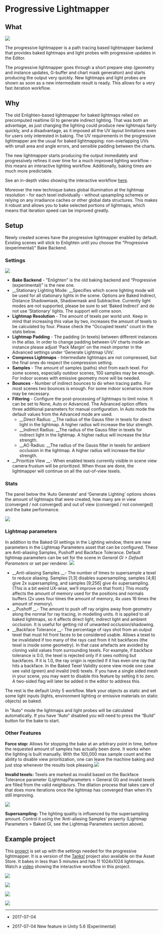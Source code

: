# Progressive Lightmapper

## What

![](../uploads/Main/ProgressiveLightmapper-0.png)

The progressive lightmapper is a path tracing based lightmapper backend that provides baked lightmaps and light probes with progressive updates in the Editor.

The progressive lightmapper goes through a short prepare step (geometry and instance updates, G-buffer and chart mask generation) and starts producing the output very quickly. New lightmaps and light probes are shown as soon as a new intermediate result is ready. This allows for a very fast iteration workflow.

## Why

The old Enlighten-based lightmapper for baked lightmaps relied on precomputed realtime GI to generate indirect lighting. That was both an advantage, as just changing the lighting could produce new lightmaps fairly quickly, and a disadvantage, as it imposed all the UV layout limitations even for users only interested in baking. The UV requirements in the progressive lightmapper are the usual for baked lightmapping: non-overlapping UVs with small area and angle errors, and sensible padding between the charts.

The new lightmapper starts producing the output immediately and progressively refines it over time for a much improved lighting workflow - this means an interactive lighting workflow. Additionally, baking times are much more predictable.

See an in-depth video showing the interactive workflow [here](https://youtu.be/foMZJrwRGr0).

Moreover the new technique bakes global illumination at the lightmap resolution - for each texel individually - without upsampling schemes or relying on any irradiance caches or other global data structures. This makes it robust and allows you to bake selected portions of lightmaps, which means that iteration speed can be improved greatly.

## Setup

Newly created scenes have the progressive lightmapper enabled by default. Existing scenes will stick to Enlighten until you choose the "Progressive (experimental)" Bake Backend.

### Settings
![](../uploads/Main/ProgressiveLightmapper-2.png)

* __Bake Backend__ - "Enlighten" is the old baking backend and “Progressive (experimental)” is the new one.
* __Stationary Lighting Mode: __Specifies which scene lighting mode will be used for all stationary lights in the scene. Options are Baked Indirect, Distance Shadowmask, Shadowmask and Subtractive. Currently light modes are not supported, please be sure to set ‘Baked Indirect’ and do not use ‘Stationary’ lights. The support will come soon.
* __Lightmap Resolution__ - The amount of texels per world unit. Keep in mind that increasing this value by two, increases the amount of texels to be calculated by four. Please check the "Occupied texels" count in the stats below.
* __Lightmap Padding__ - The padding (in texels) between different instances in the atlas. In order to change padding between UV charts inside an instance please adjust ‘Pack Margin’ on the mesh importer in the Advanced settings under ‘Generate Lightmap UVs’.
* __Compress Lightmaps__ - Intermediate lightmaps are not compressed, but the final ones do respect the compression setting.
* __Samples__ - The amount of samples (paths) shot from each texel. For some scenes, especially outdoor scenes, 100 samples may be enough. For indoor scenes with emissive geometry more will be needed.
* __Bounces__ - Number of indirect bounces to do when tracing paths. For most scenes two bounces is enough. For some indoor scenarios more may be necessary.
* __Filtering__ - Configure the post-processing of lightmaps to limit noise. It can be set to None, Auto or Advanced. The Advanced option offers three additional parameters for manual configuration. In Auto mode the default values from the Advanced mode are used.
    * __Direct Radius: __The radius of the Gauss filter in texels for direct light in the lightmap. A higher radius will increase the blur strength.
    * __Indirect Radius: __The radius of the Gauss filter in texels for indirect light in the lightmap. A higher radius will increase the blur strength.
    * __AO Radius: __The radius of the Gauss filter in texels for ambient occlusion in the lightmap. A higher radius will increase the blur strength.
* __Prioritize View __- When enabled texels currently visible in scene view camera frustum will be prioritized. When those are done, the lightmapper will continue on all the out-of-view texels.

### Stats

The panel below the ‘Auto Generate’ and ‘Generate Lighting’ options shows the amount of lightmaps that were created, how many are in view (converged / not converged) and out of view (converged / not converged) and the bake performance.

![](../uploads/Main/ProgressiveLightmapper-3.png)

### Lightmap parameters

In addition to the Baked GI settings in the Lighting window, there are new parameters in the Lightmap Parameters asset that can be configured. These are Anti-aliasing Samples, Pushoff and Backface Tolerance. Default lightmap parameters can be set for the scene in *General GI > Default Parameters* or set per renderer.
![](../uploads/Main/ProgressiveLightmapper-4.png)

* __Anti-aliasing Samples __- The number of times to supersample a texel to reduce aliasing. Samples [1;3] disables supersampling, samples [4;8] give 2x supersampling, and samples [9;256] give 4x supersampling. (This is a bit weird UX-wise, we’ll improve on that front.) This mostly affects the amount of memory used for the positions and normals buffers (2x uses four times the amount of memory, 4x uses 16 times the amount of memory).
* __Pushoff __- The amount to push off ray origins away from geometry along the normal for ray tracing, in modelling units. It is applied to all baked lightmaps, so it affects direct light, indirect light and ambient occlusion. It is useful for getting rid of unwanted occlusion/shadowing.
* __Backface Tolerance __- The percentage of rays shot from an output texel that must hit front faces to be considered usable. Allows a texel to be invalidated if too many of the rays cast from it hit backfaces (the texel is inside some geometry). In that case artefacts are avoided by cloning valid values from surrounding texels. For example, if backface tolerance is 0.0, the texel is rejected only if it sees nothing but backfaces. If it is 1.0, the ray origin is rejected if it has even one ray that hits a backface. In the Baked Texel Validity scene view mode one case see valid (green) and invalid (red) texels. If you have a single sided mesh in your scene, you may want to disable this feature by setting it to zero. A two-sided flag will later be added in the editor to address this.

The rest is the default Unity 5 workflow. Mark your objects as static and set some light inputs (lights, environment lighting or emissive materials on static objects) as baked.

In "Auto" mode the lightmaps and light probes will be calculated automatically. If you have “Auto” disabled you will need to press the “Build” button for the bake to start.

### Other Features

__Force stop:__ Allows for stopping the bake at an arbitrary point in time, before the requested amount of samples has actually been done. It works when the lighting is built manually. With the 100,000 max sample count and the ability to disable view prioritization, one can leave the machine baking and just stop whenever the results look pleasing.![](../uploads/Main/ProgressiveLightmapper-5.jpg)

__Invalid texels:__ Texels are marked as invalid based on the Backface Tolerance parameter (LightmapParameters > General GI) and invalid texels are filled from the valid neighbours. The dilation process that takes care of that does more iterations once the lightmap has converged than when it’s still improving.

![](../uploads/Main/ProgressiveLightmapper-6.png)

__Supersampling:__ The lighting quality is influenced by the supersampling amount. Control it using the ‘Anti-aliasing Samples’ property (Lightmap Parameters > Baked GI, see the Lightmap Parameters section above).

## Example project

This [project](https://drive.google.com/open?id=0BwkcjTqCXtRNaEIxeG5Bdk9FV2M) is set up with the settings needed for the progressive lightmapper. It is a version of the [Tanks!](https://www.assetstore.unity3d.com/en/#!/content/46209) project also available on the Asset Store. It bakes in less than 5 minutes and has 11 1024x1024 lightmaps. Watch a [video](https://youtu.be/IsdH-uOLk2c) showing the interactive workflow in this project.

![](../uploads/Main/ProgressiveLightmapper-8.png)

![](../uploads/Main/ProgressiveLightmapper-9.png)

![](../uploads/Main/ProgressiveLightmapper-10.png)

![](../uploads/Main/ProgressiveLightmapper-11.png)

---

* <span class="page-edit">2017-07-04  <!-- include IncludeTextNewPageNoEdit --></span>

* <span class="page-history">2017-07-04 New feature in Unity 5.6 (Experimental)</span>
